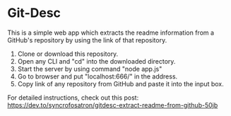 # Git-Desc

This is a simple web app which extracts the readme information from a GitHub's repository
by using the link of that repository.

1. Clone or download this repository.
2. Open any CLI and "cd" into the downloaded directory.
3. Start the server by using command "node app.js"
4. Go to browser and put "localhost:666/" in the address.
5. Copy link of any repository from GitHub and paste it into the input box.

For detailed instructions, check out this post: https://dev.to/syncrofosatron/gitdesc-extract-readme-from-github-50jb

